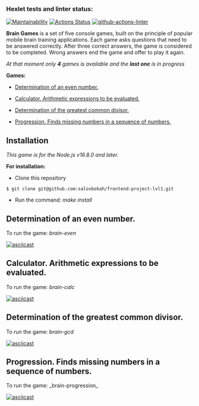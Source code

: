 ### Hexlet tests and linter status:
[![Maintainability](https://api.codeclimate.com/v1/badges/a99a88d28ad37a79dbf6/maintainability)](https://codeclimate.com/github/codeclimate/codeclimate/maintainability)
[![Actions Status](https://github.com/salovbokah/frontend-project-lvl1/workflows/hexlet-check/badge.svg)](https://github.com/salovbokah/frontend-project-lvl1/actions)
[![github-actions-linter](https://github.com/salovbokah/frontend-project-lvl1/actions/workflows/nodejs-ci.yml/badge.svg)](https://github.com/salovbokah/frontend-project-lvl1/actions/workflows/nodejs-ci.yml)

**Brain Games** is a set of five console games, built on the principle of popular mobile brain training applications. Each game asks questions that need to be answered correctly. After three correct answers, the game is considered to be completed. Wrong answers end the game and offer to play it again.

_At that moment only __4__ games is available and the __last one__ is in progress_

**Games:**

- <a href="#brain-even">Determination of an even number.</a>

- <a href="#brain-calc">Calculator. Arithmetic expressions to be evaluated.</a>

- <a href="#brain-gcd">Determination of the greatest common divisor.</a>

- <a href="#brain-progression">Progression. Finds missing numbers in a sequence of numbers.</a>

## Installation

_This game is for the Node.js v16.8.0 and later._

**For installation:**

- Clone this repository
```shell
$ git clone git@github.com:salovbokah/frontend-project-lvl1.git
```

- Run the command: _make install_

<div id="brain-even">
    <h2>Determination of an even number.</h2>
</div>

To run the game: _brain-even_

[![asciicast](https://asciinema.org/a/9hRiBN0RREppPzibLkL9RbuAt.svg)](https://asciinema.org/a/9hRiBN0RREppPzibLkL9RbuAt)

<div id="brain-calc">
    <h2>Calculator. Arithmetic expressions to be evaluated.</h2>
</div>

To run the game: _brain-calc_

[![asciicast](https://asciinema.org/a/1vlEtiN03IF7bp158ExU3Qy1h.svg)](https://asciinema.org/a/1vlEtiN03IF7bp158ExU3Qy1h)

<div id="brain-gcd">
    <h2>Determination of the greatest common divisor.</h2>
</div>

To run the game: _brain-gcd_

[![asciicast](https://asciinema.org/a/ps1ushVZ6pLffUfXXp23Nr7xf.svg)](https://asciinema.org/a/ps1ushVZ6pLffUfXXp23Nr7xf)

<div id="brain-progression">
    <h2>Progression. Finds missing numbers in a sequence of numbers.</h2>
</div>
To run the game: _brain-progression_

[![asciicast](https://asciinema.org/a/fxRCtzNFoktq8QIgDkZr9jzbA.svg)](https://asciinema.org/a/fxRCtzNFoktq8QIgDkZr9jzbA)
